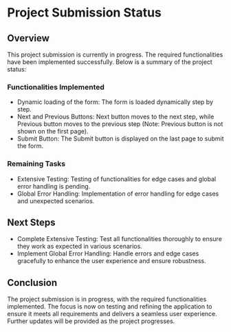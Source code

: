 # Project Submission Status

## Overview

This project submission is currently in progress. The required functionalities have been implemented successfully. Below is a summary of the project status:

### Functionalities Implemented

- Dynamic loading of the form: The form is loaded dynamically step by step.
- Next and Previous Buttons: Next button moves to the next step, while Previous button moves to the previous step (Note: Previous button is not shown on the first page).
- Submit Button: The Submit button is displayed on the last page to submit the form.

### Remaining Tasks

- Extensive Testing: Testing of functionalities for edge cases and global error handling is pending.
- Global Error Handling: Implementation of error handling for edge cases and unexpected scenarios.

## Next Steps

- Complete Extensive Testing: Test all functionalities thoroughly to ensure they work as expected in various scenarios.
- Implement Global Error Handling: Handle errors and edge cases gracefully to enhance the user experience and ensure robustness.

## Conclusion

The project submission is in progress, with the required functionalities implemented. The focus is now on testing and refining the application to ensure it meets all requirements and delivers a seamless user experience. Further updates will be provided as the project progresses.

